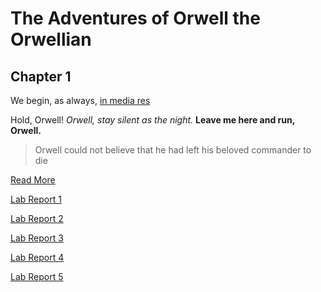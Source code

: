 # The Adventures of Orwell the Orwellian
## Chapter 1

We begin, as always, [in media res](https://en.wikipedia.org/wiki/In_medias_res)

Hold, Orwell!
_Orwell, stay silent as the night._
**Leave me here and run, Orwell.**
> Orwell could not believe that he had left his beloved commander to die

[Read More](myFile.md)

[Lab Report 1](LabReport1/LabReport1.md)

[Lab Report 2](LabReport2/LabReport2.md)

[Lab Report 3](LabReport3/LabReport3.md)

[Lab Report 4](LabReport4/LabReport4.md)

[Lab Report 5](LabReport5/LabReport5.md)
